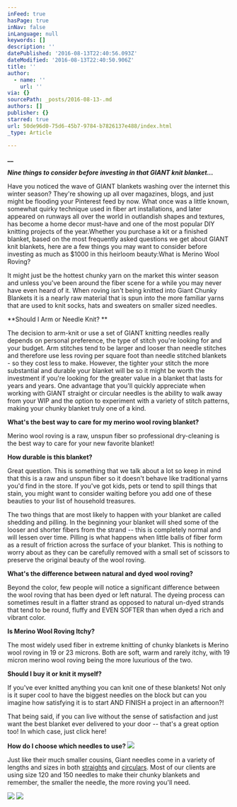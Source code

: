 ```yaml
---
inFeed: true
hasPage: true
inNav: false
inLanguage: null
keywords: []
description: ''
datePublished: '2016-08-13T22:40:56.093Z'
dateModified: '2016-08-13T22:40:50.906Z'
title: ''
author:
  - name: ''
    url: ''
via: {}
sourcePath: _posts/2016-08-13-.md
authors: []
publisher: {}
starred: true
url: 50de96d0-75d6-45b7-9784-b7826137e488/index.html
_type: Article

---
```

[][0]

**__**

**_Nine things to consider before investing in that GIANT knit blanket..._**

Have you noticed the wave of GIANT blankets washing over the internet this winter season? They're showing up all over magazines, blogs, and just might be flooding your Pinterest feed by now. What once was a little known, somewhat quirky technique used in fiber art installations, and later appeared on runways all over the world in outlandish shapes and textures, has become a home decor must-have and one of the most popular DIY knitting projects of the year.Whether you purchase a kit or a finished blanket, based on the most frequently asked questions we get about GIANT knit blankets, here are a few things you may want to consider before investing as much as $1000 in this heirloom beauty:What is Merino Wool Roving? 

It might just be the hottest chunky yarn on the market this winter season and unless you've been around the fiber scene for a while you may never have even heard of it. When roving isn't being knitted into Giant Chunky Blankets it is a nearly raw material that is spun into the more familiar yarns that are used to knit socks, hats and sweaters on smaller sized needles.

**Should I Arm or Needle Knit? **

The decision to arm-knit or use a set of GIANT knitting needles really depends on personal preference, the type of stitch you're looking for and your budget. Arm stitches tend to be larger and looser than needle stitches and therefore use less roving per square foot than needle stitched blankets - so they cost less to make. However, the tighter your stitch the more substantial and durable your blanket will be so it might be worth the investment if you're looking for the greater value in a blanket that lasts for years and years. One advantage that you'll quickly appreciate when working with GIANT straight or circular needles is the ability to walk away from your WIP and the option to experiment with a variety of stitch patterns, making your chunky blanket truly one of a kind.

**What's the best way to care for my merino wool roving blanket?**

Merino wool roving is a raw, unspun fiber so professional dry-cleaning is the best way to care for your new favorite blanket!

**How durable is this blanket?**

Great question. This is something that we talk about a lot so keep in mind that this is a raw and unspun fiber so it doesn't behave like traditional yarns you'd find in the store. If you've got kids, pets or tend to spill things that stain, you might want to consider waiting before you add one of these beauties to your list of household treasures.

The two things that are most likely to happen with your blanket are called shedding and pilling. In the beginning your blanket will shed some of the looser and shorter fibers from the strand -- this is completely normal and will lessen over time. Pilling is what happens when little balls of fiber form as a result of friction across the surface of your blanket. This is nothing to worry about as they can be carefully removed with a small set of scissors to preserve the original beauty of the wool roving.

**What's the difference between natural and dyed wool roving?**

Beyond the color, few people will notice a significant difference between the wool roving that has been dyed or left natural. The dyeing process can sometimes result in a flatter strand as opposed to natural un-dyed strands that tend to be round, fluffy and EVEN SOFTER than when dyed a rich and vibrant color. 

**Is Merino Wool Roving Itchy?**

The most widely used fiber in extreme knitting of chunky blankets is Merino wool roving in 19 or 23 microns. Both are soft, warm and rarely itchy, with 19 micron merino wool roving being the more luxurious of the two.

**Should I buy it or knit it myself?**

If you've ever knitted anything you can knit one of these blankets! Not only is it super cool to have the biggest needles on the block but can you imagine how satisfying it is to start AND FINISH a project in an afternoon?! 

That being said, if you can live without the sense of satisfaction and just want the best blanket ever delivered to your door -- that's a great option too! In which case, just click here!

**How do I choose which needles to use?**
![](https://the-grid-user-content.s3-us-west-2.amazonaws.com/5caaf013-a572-4bd6-a70b-517bb75236cb.jpg)

Just like their much smaller cousins, Giant needles come in a variety of lengths and sizes in both [straights][1] and [circulars][2]. Most of our clients are using size 120 and 150 needles to make their chunky blankets and remember, the smaller the needle, the more roving you'll need.

[][3]
![](https://the-grid-user-content.s3-us-west-2.amazonaws.com/981b0481-0d49-405c-9e42-26dd2c819585.jpg)
![](https://the-grid-user-content.s3-us-west-2.amazonaws.com/a28d1d66-1a14-4626-8889-bb00899b7429.jpg)

[0]: http://www.intreccioknittingneedles.com/#!Nine-things-to-consider-before-investing-in-that-GIANT-knit-blanket/c2ln/567b7d010cf28854b391905b
[1]: https://www.etsy.com/shop/Intreccio?ref=l2-shopheader-name&section_id=17869931
[2]: https://www.etsy.com/shop/Intreccio?ref=l2-shopheader-name&section_id=17866678
[3]: https://www.etsy.com/shop/Intreccio?section_id=17866678&ref=shopsection_leftnav_2